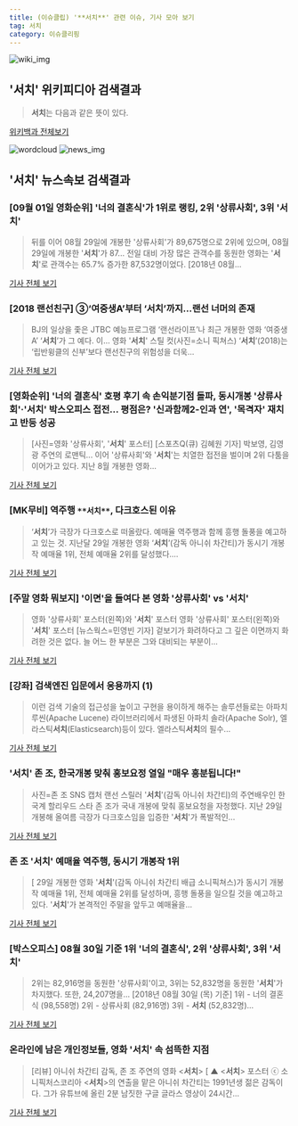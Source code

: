 ```yaml
---
title: (이슈클립) '**서치**' 관련 이슈, 기사 모아 보기
tag: 서치
category: 이슈클리핑
---
```

![wiki_img](https://user-images.githubusercontent.com/42597476/44503234-41136a80-a6d0-11e8-9071-6fc6418eafe4.png)
## **'**서치**'** 위키피디아 검색결과
>**서치**는 다음과 같은 뜻이 있다.

<a href="https://ko.wikipedia.org/wiki/서치" target="_blank">위키백과 전체보기</a>

![wordcloud](https://s3.ap-northeast-2.amazonaws.com/lyrics101-wordcloud/2018-09-01-1535770575.png)
![news_img](https://user-images.githubusercontent.com/42597476/44507050-1206f400-a6e4-11e8-8d98-7ffbfebb353f.png)
## **'**서치**'** 뉴스속보 검색결과
### [09월 01일 영화순위] '너의 결혼식'가 1위로 랭킹, 2위 '상류사회', 3위 '**서치**'

>뒤를 이어 08월 29일에 개봉한 '상류사회'가 89,675명으로 2위에 있으며, 08월 29일에 개봉한 '**서치**'가 87... 전일 대비 가장 많은 관객수를 동원한 영화는 '**서치**'로 관객수는 65.7% 증가한 87,532명이었다. [2018년 08월...

<a href="http://www.ujeil.com/news/articleView.html?idxno=213072" target="_blank">기사 전체 보기</a>

### [2018 랜선친구] ③‘여중생A’부터 ‘**서치**’까지…랜선 너머의 존재

>BJ의 일상을 좇은 JTBC 예능프로그램 ‘랜선라이프’나 최근 개봉한 영화 ‘여중생A’ ‘**서치**’가 그 예다. 이... 영화 '**서치**' 스틸 컷(사진=소니 픽쳐스) ‘**서치**’(2018)는 ‘립반윙클의 신부’보다 랜선친구의 위험성을 더욱...

<a href="http://biz.heraldcorp.com/culture/view.php?ud=201808310819436338182_1" target="_blank">기사 전체 보기</a>

### [영화순위] '너의 결혼식' 호평 후기 속 손익분기점 돌파, 동시개봉 '상류사회'·'**서치**' 박스오피스 접전... 평점은? '신과함께2-인과 연', '목격자' 재치고 반등 성공

>[사진=영화 '상류사회', '**서치**' 포스터] [스포츠Q(큐) 김혜원 기자] 박보영, 김영광 주연의 로맨틱... 이어 '상류사회'와 '**서치**'는 치열한 접전을 벌이며 2위 다툼을 이어가고 있다. 지난 8월 개봉한 영화...

<a href="http://www.sportsq.co.kr/news/articleView.html?idxno=300998" target="_blank">기사 전체 보기</a>

### [MK무비] 역주행 `**서치**`, 다크호스된 이유

>‘**서치**’가 극장가 다크호스로 떠올랐다. 예매율 역주행과 함께 흥행 돌풍을 예고하고 있는 것. 지난달 29일 개봉한 영화 ‘**서치**’(감독 아니쉬 차간티)가 동시기 개봉작 예매율 1위, 전체 예매율 2위를 달성했다....

<a href="http://star.mk.co.kr/new/view.php?mc=ST&year=2018&no=550607" target="_blank">기사 전체 보기</a>

### [주말 영화 뭐보지] '이면'을 들여다 본 영화 '상류사회' vs '**서치**'

>영화 '상류사회' 포스터(왼쪽)와 '**서치**' 포스터 영화 '상류사회' 포스터(왼쪽)와 '**서치**' 포스터 [뉴스웍스=민영빈 기자] 겉보기가 화려하다고 그 깊은 이면까지 화려한 것은 없다. 늘 어느 한 부분은 그와 대비되는 부분이...

<a href="http://www.newsworks.co.kr/news/articleView.html?idxno=212056" target="_blank">기사 전체 보기</a>

### [강좌] 검색엔진 입문에서 응용까지 (1)

>이런 검색 기술의 접근성을 높이고 구현을 용이하게 해주는 솔루션들로는 아파치 루씬(Apache Lucene) 라이브러리에서 파생된 아파치 솔라(Apache Solr), 엘라스틱**서치**(Elasticsearch)등이 있다. 엘라스틱**서치**의 필수...

<a href="http://www.itdaily.kr/news/articleView.html?idxno=90764" target="_blank">기사 전체 보기</a>

### '**서치**' 존 조, 한국개봉 맞춰 홍보요정 열일 "매우 흥분됩니다!"

>사진=존 조 SNS 캡처 랜선 스릴러 '**서치**'(감독 아니쉬 차간티)의 주연배우인 한국계 할리우드 스타 존 조가 국내 개봉에 맞춰 홍보요청을 자청했다. 지난 29일 개봉해 올여름 극장가 다크호스임을 입증한 '**서치**'가 폭발적인...

<a href="http://www.slist.kr/news/articleView.html?idxno=44223" target="_blank">기사 전체 보기</a>

### 존 조 '**서치**' 예매율 역주행, 동시기 개봉작 1위

>[ 29일 개봉한 영화 '**서치**'(감독 아니쉬 차간티 배급 소니픽쳐스)가 동시기 개봉작 예매율 1위, 전체 예매율 2위를 달성하며, 흥행 돌풍을 일으킬 것을 예고하고 있다. '**서치**'가 본격적인 주말을 앞두고 예매율을...

<a href="http://www.mydaily.co.kr/new_yk/html/read.php?newsid=201808311602507258&ext=na" target="_blank">기사 전체 보기</a>

### [박스오피스] 08월 30일 기준 1위 '너의 결혼식', 2위 '상류사회', 3위 '**서치**'

>2위는 82,916명을 동원한 '상류사회'이고, 3위는 52,832명을 동원한 '**서치**'가 차지했다. 또한, 24,207명을... [2018년 08월 30일 (목) 기준] 1위 - 너의 결혼식 (98,558명) 2위 - 상류사회 (82,916명) 3위 - **서치** (52,832명)...

<a href="http://www.ujnews.co.kr/news/articleView.html?idxno=422184" target="_blank">기사 전체 보기</a>

### 온라인에 남은 개인정보들, 영화 '**서치**' 속 섬뜩한 지점

>[리뷰] 아니쉬 차간티 감독, 존 조 주연의 영화 <**서치**> [ ▲  <**서치**> 포스터 ⓒ 소니픽처스코리아 <**서치**>의 연출을 맡은 아니쉬 차간티는 1991년생 젊은 감독이다. 그가 유튜브에 올린 2분 남짓한 구글 글라스 영상이 24시간...

<a href="http://www.ohmynews.com/NWS_Web/View/at_pg.aspx?CNTN_CD=A0002468179&CMPT_CD=P0010&utm_source=naver&utm_medium=newsearch&utm_campaign=naver_news" target="_blank">기사 전체 보기</a>



